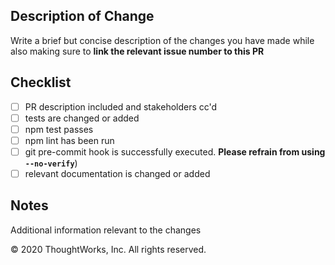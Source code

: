 ## Description of Change
<!--
Thank you for your Pull Request. Please provide a description above and review
the requirements below.

Contributors guide: https://github.com/ThoughtWorks-Cleantech/cloud-carbon-footprint/blob/trunk/CONTRIBUTING.md
-->
Write a brief but concise description of the changes you have made while also making sure to **link the relevant issue number to this PR**

## Checklist
<!-- Remove items that do not apply. For completed items, change [ ] to [x]. -->
 - [ ] PR description included and stakeholders cc'd
 - [ ] tests are changed or added
 - [ ] npm test passes
 - [ ] npm lint has been run
 - [ ] git pre-commit hook is successfully executed. 
   **Please refrain from using `--no-verify`**)   
 - [ ] relevant documentation is changed or added

## Notes
Additional information relevant to the changes

© 2020 ThoughtWorks, Inc. All rights reserved.